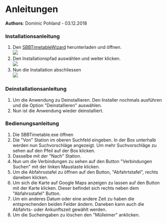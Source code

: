 # Anleitungen
**Authors**: Dominic Pohland - 03.12.2018

### Installationsanleitung

1.  Den [SBBTimetableWizard](https://github.com/EDGZTNSR/modul-318-student/raw/master/doc/SBBTimetableWizard.msi) herunterladen und öffnen.<br>![](https://github.com/EDGZTNSR/modul-318-student/blob/master/doc/Installation/Step1)
2.  Den Installationspfad auswählen und weiter klicken.<br>![](https://github.com/EDGZTNSR/modul-318-student/blob/master/doc/Installation/Step2)
3.  Nun die Installation abschliessen<br>![](https://github.com/EDGZTNSR/modul-318-student/blob/master/doc/Installation/Step3)

### Deinstallationsanleitung
1.  Um die Anwendung zu Deinstallieren. Den Installer nochmals ausführen und die Option "Deinstallieren" auswählen.
2.  Nun ist die Anwendung wieder deinstalliert.


### Bedienungsanleitung

1.  Die SBBTimetable.exe öffnen
2.  Die "Von" Station im oberen Suchfeld eingeben. In der Box unterhalb werden nun Suchvorschläge angezeigt. Um mehr Suchvorschläge zu sehen auf den Pfeil auf der Box klicken.
3.  Dasselbe mit der "Nach" Station.
4.  Nun um die Verbindungen zu sehen auf den Button "Verbindungen Suchen" mit der linken Maustaste klicken.
5.  Um die Abfahrsstafel zu öffnen auf den Button, "Abfahrtstafel", rechts daneben klicken.
6.  Um sich die Karte auf Google Maps anzeigen zu lassen auf den Button mit der Karte klicken. Dieser befindet sich rechts neben dem "Abfahrsstafel" Button.
7.  Um ein anderes Datum oder eine andere Zeit zu haben die entsprechenden beiden Felder ändern. Daneben kann auch die Abfahrts- oder Ankunftszeit gewählt werden.
8.  Um die Sucheingaben zu löschen den "Mülleimer" anklicken.
